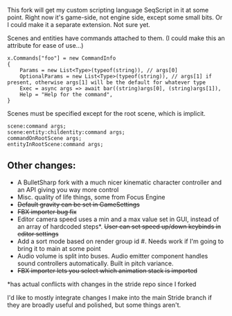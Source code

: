 This fork will get my custom scripting language SeqScript in it at some point. Right now it's game-side, not engine side, except some small bits. Or I could make it a separate extension. Not sure yet.

Scenes and entities have commands attached to them.
(I could make this an attribute for ease of use...)

```
x.Commands["foo"] = new CommandInfo
{
    Params = new List<Type>(typeof(string)), // args[0]
    OptionalParams = new List<Type>(typeof(string)), // args[1] if present, otherwise args[1] will be the default for whatever type
    Exec = async args => await bar((string)args[0], (string)args[1]),
    Help = "Help for the command",
}
```

Scenes must be specified except for the root scene, which is implicit.

```
scene:command args;
scene:entity:childentity:command args;
commandOnRootScene args;
entityInRootScene:command args;
```

## Other changes:
- A BulletSharp fork with a much nicer kinematic character controller and an API giving you way more control
- Misc. quality of life things, some from Focus Engine
- ~~Default gravity can be set in GameSettings~~
- ~~FBX importer bug fix~~
- Editor camera speed uses a min and a max value set in GUI, instead of an array of hardcoded steps*. ~~User can set speed up/down keybinds in editor settings~~
- Add a sort mode based on render group id #. Needs work if I'm going to bring it to main at some point
- Audio volume is split into buses. Audio emitter component handles sound controllers automatically. Built in pitch variance.
- ~~FBX importer lets you select which animation stack is imported~~

*has actual conflicts with changes in the stride repo since I forked

I'd like to mostly integrate changes I make into the main Stride branch if they are broadly useful and polished, but some things aren't.